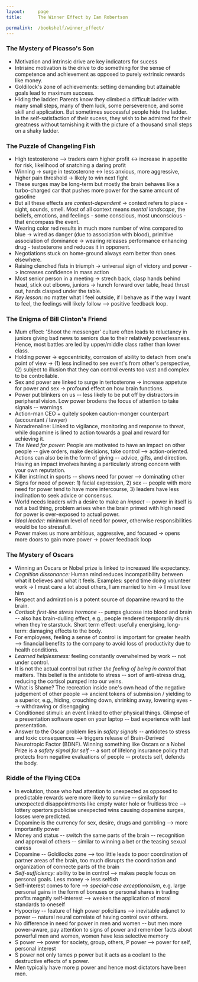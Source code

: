 ```yaml
---
layout:     page
title:      The Winner Effect by Ian Robertson

permalink:  /bookshelf/winner_effect/
---
```


<style type="text/css">
    strong {
        color: #3498db;
        font-weight: 400;
    }
    blockquote {
        padding: 0px 23px;
    }
</style>

### The Mystery of Picasso's Son

- Motivation and intrinsic drive are key indicators for sucess
- Intrisinc motivation is the drive to do something for the sense of competence and achievement as opposed to purely extrinsic rewards like money.
- Goldilock's zone of achievements: setting demanding but attainable goals lead to maximum success.
- Hiding the ladder: Parents know they climbed a difficult ladder with many small steps, many of them luck, some perseverence, and some skill and application. But sometimes successful people hide the ladder. In the self-satisfaction of their sucess, they wish to be admirred for their greatness without tarnishing it with the picture of a thousand small steps on a shaky ladder.

### The Puzzle of Changeling Fish

- High testosterone --> traders earn higher profit <-> increase in appetite for risk, likelihood of snatching a daring profit
- Winning -> surge in testosterone <-> less anxious, more aggressive, higher pain threshold -> likely to win next fight
- These surges may be long-term but mostly the brain behaves like a turbo-charged car that pushes more power for the same amount of gasoline
- But all these effects are <i>context-dependent</i> -> context refers to place - sight, sounds, smell. Most of all context means <i>mental landscape</i>, the beliefs, emotions, and feelings - some conscious, most unconscious - that encompass the event.
- Wearing color red results in much more number of wins compared to blue -> wired as danger (due to association with blood), primitive association of dominance -> wearing releases performance enhancing drug - testosterone and reduces it in opponent.
- Negotiations stuck on home-ground always earn better than ones elsewhere.
- Raising clenched fists in triumph -> universal sign of victory and power -> increases confidence in mass action
- Most senior person in a meeting -> strech back, clasp hands behind head, stick out elbows, juniors -> hunch forward over table, head thrust out, hands clasped under the table.
- <i>Key lesson:</i> no matter what I feel outside, if I behave as if the way I want to feel, the feelings will likely follow --> positive feedback loop.

### The Enigma of Bill Clinton's Friend

- Mum effect: 'Shoot the messenger' culture often leads to reluctancy in juniors giving bad news to seniors due to their relatively powerlessness. Hence, most battles are led by upper/middle class rather than lower class.
- Holding power -> egocentricity, corrosion of ability to detach from one's point of view -> (1) less inclined to see event's from other's perspective, (2) subject to illusion that they can control events too vast and complex to be controllable.
- Sex and power are linked to surge in tertosterone -> increase appetute for power and sex -> profound effect on how brain functions.
- Power put blinkers on us -- less likely to be put off by distractors in peripheral vision. Low power brodens the focus of attention to take signals -- warnings.
- Action-man CEO + quitely spoken caution-monger counterpart (accountant / lawyer)
- Noradrenaline: Linked to vigilance, monitoring and response to threat, while dopamine is lined to action towards a goal and reward for achieving it.
- <i>The Need for power:</i> People are motivated to have an impact on other people -- give orders, make decisions, take control --> action-oriented. Actions can also be in the form of giving -- advice, gifts, and direction. Having an impact involves having a particularly strong concern with your own reputation.
- Killer instrinct in sports -- shows need for power --> dominating other
- Signs for need of power: 1) facial expression, 2) sex -- people with more need for power tend to have more intercourse, 3) leaders have less inclination to seek advice or consensus.
- World needs leaders with a desire to make an <i>impact</i> -- power in itself is not a bad thing, problem arises when the brain primed with high need for power is over-exposed to actual power.
- <i>Ideal leader:</i> minimum level of need for power, otherwise responsibilities would be too stressfull.
- Power makes us more ambitious, aggressive, and focused -> opens more doors to gain more power -> power feedback loop  

### The Mystery of Oscars

- Winning an Oscars or Nobel prize is linked to increased life expectancy.
- <i>Cognition dissonance:</i> Human mind reduces incompatibility between what it believes and what it feels. Examples: spend time doing volunteer work -> I must care a lot about others, I am married to him -> I must love him
- Respect and admiration is a potent source of dopamine reward to the brain.
- <i>Cortisol: first-line stress hormone</i> -- pumps glucose into blood and brain -- also has brain-dulling effect, e.g., people rendered temporarily drunk when they're starstuck. Short term effect: usefully energising, long-term: damaging effects to the body.
- For employees, feeling a sense of control is important for greater health --> financial benefits to the company to avoid loss of productivity due to health conditions.
- <i>Learned helplessness:</i> feeling constantly overwhelmed by work -- not under control.
- It is not the actual control but rather <i>the feeling of being in control</i> that matters. This belief is the antidote to stress -- sort of anti-stress drug, reducing the cortisol pumped into our veins.
- What is Shame? The recreation inside one's own head of the negative judgement of other people --> ancient tokens of submission / yielding to a superior, e.g., hiding, crouching down, shrinking away, lowering eyes --> withdrawing or disengaging
-  Conditioned stimuli: an event linked to other physical things. Glimpse of a presentation software open on your laptop -- bad experience with last presentation.
-  Answer to the Oscar problem lies in <i>safety signals</i> -- antidotes to stress and toxic consequences --> triggers release of Brain-Derived Neurotropic Factor (BDNF). Winning something like Oscars or a Nobel Prize is a <i>safety signal for self</i> -- a sort of lifelong insurance policy that protects from negative evaluations of people -- protects self, defends the body.

### Riddle of the Flying CEOs

- In evolution, those who had attention to unexpected as opposed to predictable rewards were more likely to survive -- similarly for unexpected disappointments like empty water hole or fruitless tree --> lottery opertors publicise unexpected wins causing dopamine surges, losses were predicted.
- Dopamine is the currency for sex, desire, drugs and gambling --> more importantly power
- Money and status -- switch the same parts of the brain -- recognition and approval of others -- similar to winning a bet or the teasing sexual caress
- Dopamine -- Goldilocks zone --> too little leads to poor coordination of partner areas of the brain, too much disrupts the coordination and organization of connecte parts of the brain
- <i>Self-sufficiency:</i> ability to be in control --> makes people focus on personal goals. Less money -> less selfish
- Self-interest comes to fore --> <i>special-case exceptionalism</i>, e.g. large personal gains in the form of bonuses or personal shares in trading profits magnify self-interest --> weaken the application of moral standards to oneself
- Hypocrisy -- feature of high power policitians --> inevitable adjunct to power -- natural neural correlate of having control over others.
- No difference in need for power in men and women -- but men more power-aware, pay attention to signs of power and remember facts about powerful men and women, women have less selective memory
- S power --> power for society, group, others, P power --> power for self, personal interest
- S power not only tames p power but it acts as a coolant to the destructive effects of s power.
- Men typically have more p power and hence most dictators have been men.
